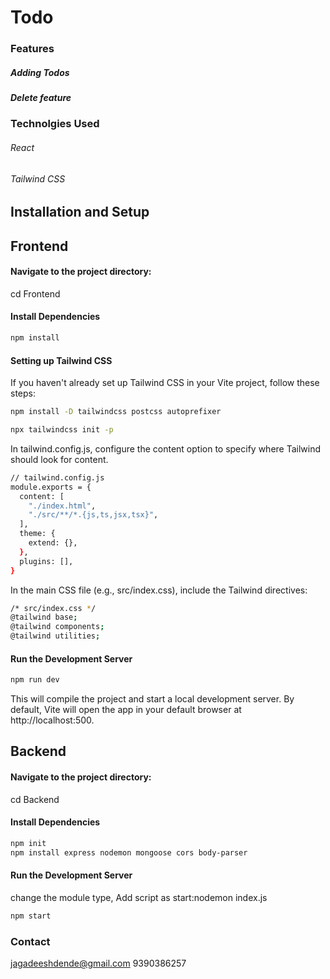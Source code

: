 # Todo

### Features

##### Adding Todos 
##### Delete feature


### Technolgies Used
###### React
###### Tailwind CSS

## Installation and Setup
## Frontend
#### Navigate to the project directory:
cd Frontend

#### Install Dependencies
```bash
npm install
```

#### Setting up Tailwind CSS
If you haven't already set up Tailwind CSS in your Vite project, follow these steps:
```bash
npm install -D tailwindcss postcss autoprefixer

npx tailwindcss init -p
```
In tailwind.config.js, configure the content option to specify where Tailwind should look for content.

```bash
// tailwind.config.js
module.exports = {
  content: [
    "./index.html",
    "./src/**/*.{js,ts,jsx,tsx}",
  ],
  theme: {
    extend: {},
  },
  plugins: [],
}
```

In the main CSS file (e.g., src/index.css), include the Tailwind directives:
```bash
/* src/index.css */
@tailwind base;
@tailwind components;
@tailwind utilities;
```


#### Run the Development Server
```bash
npm run dev
```
This will compile the project and start a local development server. By default, Vite will open the app in your default browser at http://localhost:500.

## Backend
#### Navigate to the project directory:
cd Backend

#### Install Dependencies
```bash
npm init
npm install express nodemon mongoose cors body-parser
```
#### Run the Development Server
change the module type, Add script as start:nodemon index.js
```bash
npm start
```




### Contact 
jagadeeshdende@gmail.com
9390386257
